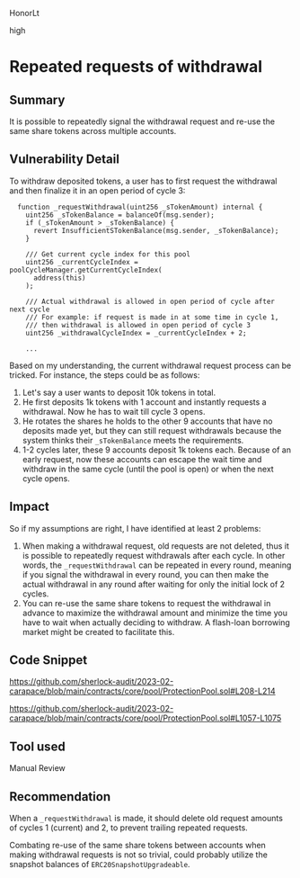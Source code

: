 HonorLt

high

# Repeated requests of withdrawal

## Summary

It is possible to repeatedly signal the withdrawal request and re-use the same share tokens across multiple accounts.

## Vulnerability Detail

To withdraw deposited tokens, a user has to first request the withdrawal and then finalize it in an open period of cycle 3:
```solidity
  function _requestWithdrawal(uint256 _sTokenAmount) internal {
    uint256 _sTokenBalance = balanceOf(msg.sender);
    if (_sTokenAmount > _sTokenBalance) {
      revert InsufficientSTokenBalance(msg.sender, _sTokenBalance);
    }

    /// Get current cycle index for this pool
    uint256 _currentCycleIndex = poolCycleManager.getCurrentCycleIndex(
      address(this)
    );

    /// Actual withdrawal is allowed in open period of cycle after next cycle
    /// For example: if request is made in at some time in cycle 1,
    /// then withdrawal is allowed in open period of cycle 3
    uint256 _withdrawalCycleIndex = _currentCycleIndex + 2;

    ...
```

Based on my understanding, the current withdrawal request process can be tricked. For instance, the steps could be as follows:
1) Let's say a user wants to deposit 10k tokens in total.
2) He first deposits 1k tokens with 1 account and instantly requests a withdrawal. Now he has to wait till cycle 3 opens.
3) He rotates the shares he holds to the other 9 accounts that have no deposits made yet, but they can still request withdrawals because the system thinks their `_sTokenBalance` meets the requirements.
4) 1-2 cycles later, these 9 accounts deposit 1k tokens each. Because of an early request, now these accounts can escape the wait time and withdraw in the same cycle (until the pool is open) or when the next cycle opens.

## Impact

So if my assumptions are right, I have identified at least 2 problems:
1) When making a withdrawal request, old requests are not deleted, thus it is possible to repeatedly request withdrawals after each cycle. In other words, the `_requestWithdrawal` can be repeated in every round, meaning if you signal the withdrawal in every round, you can then make the actual withdrawal in any round after waiting for only the initial lock of 2 cycles.
2) You can re-use the same share tokens to request the withdrawal in advance to maximize the withdrawal amount and minimize the time you have to wait when actually deciding to withdraw. A flash-loan borrowing market might be created to facilitate this. 

## Code Snippet

https://github.com/sherlock-audit/2023-02-carapace/blob/main/contracts/core/pool/ProtectionPool.sol#L208-L214

https://github.com/sherlock-audit/2023-02-carapace/blob/main/contracts/core/pool/ProtectionPool.sol#L1057-L1075

## Tool used

Manual Review

## Recommendation

When a `_requestWithdrawal` is made, it should delete old request amounts of cycles 1 (current) and 2, to prevent trailing repeated requests.

Combating re-use of the same share tokens between accounts when making withdrawal requests is not so trivial, could probably utilize the snapshot balances of `ERC20SnapshotUpgradeable`.

